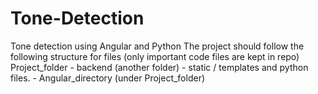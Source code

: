 # Tone-Detection
Tone detection using Angular and Python
The project should follow the following structure for files (only important code files are kept in repo)
Project_folder - backend (another folder) - static / templates and python files.
               - Angular_directory (under Project_folder)
